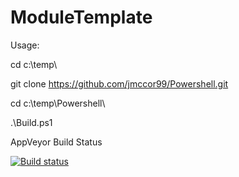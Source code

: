 ﻿
# ModuleTemplate 

Usage:  

cd c:\temp\  

git clone https://github.com/jmccor99/Powershell.git  

cd c:\temp\Powershell\   

.\Build.ps1  

AppVeyor Build Status 

[![Build status](https://ci.appveyor.com/api/projects/status/14tgbiuqcxsvpxx5/branch/master?svg=true)](https://ci.appveyor.com/project/jmccor99/templates/branch/master)  

